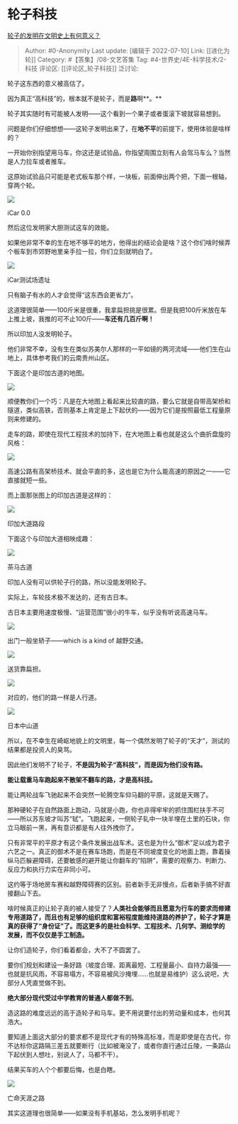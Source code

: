 # 轮子科技
[轮子的发明在文明史上有何意义？](https://www.zhihu.com/question/22905344/answer/1562581750)

> Author: #0-Anonymity
> Last update: [编辑于 2022-07-10]
> Link: [[进化为轮]]
> Category: #【答集】/08-文艺答集
> Tag: #4-世界史/4E-科学技术/2-科技
> 评论区: [[评论区_轮子科技]]
> 泛讨论:

轮子这东西的意义被高估了。

因为真正“高科技”的，根本就不是轮子，而是**路**啊**。**

轮子其实随时有可能被人发明——这个看到一个果子或者蛋滚下坡就容易想到。

问题是你们仔细想想——这轮子发明出来了，在**地不平**的前提下，使用体验是啥样的？

一开始你别指望用马车，你这还是试验品，你指望周围立刻有人会驾马车么？当然是人力拉车或者推车。

这原始试验品只可能是老式板车那个样，一块板，前面伸出两个把，下面一根轴，穿两个轮。

![](https://pic1.zhimg.com/50/v2-938c2838b8d5c626891c340fe081496d_hd.jpg?source=1940ef5c)

iCar 0.0

然后这位发明家大胆测试这车的效能。

如果他非常不幸的生在地不够平的地方，他得出的结论会是啥？这个你们啥时候弄个板车到市郊野地里亲手拉一拉，你们立刻就明白了。

![](https://pic1.zhimg.com/50/v2-645e792e4d31c9edb5c731f965f905ae_hd.jpg?source=1940ef5c)

iCar测试场遗址

只有脑子有水的人才会觉得“这东西会更省力”。

这道理很简单——100斤米是很重，我拿扁担挑是很累。但是我把100斤米放在车上推上坡，我推的可不止100斤——**车还有几百斤啊！**

所以印加人没发明轮子。

他们非常不幸，没有生在类似苏美尔人那样的一平如镜的两河流域——他们生在山地上，具体参考我们的云南贵州山区。

下面这个是印加古道的地图。

![](https://pic4.zhimg.com/50/v2-d0c775e99d46dc88dd3c897ee6bd089a_hd.jpg?source=1940ef5c)

顺便教你们一个巧：凡是在大地图上看起来比较直的路，要么它就是自带高架桥和隧道，类似高铁，否则基本上肯定是上下起伏的——因为它们是按照最低工程量原则来修建的。

走车的路，即使在现代工程技术的加持下，在大地图上看也就是这么个曲折盘旋的风格：

![](https://pic4.zhimg.com/50/v2-f5e0d2a8afbc187ffe23ac4c3ac02416_hd.jpg?source=1940ef5c)

高速公路有高架桥技术、就会平直的多，这也是它为什么能高速的原因之一——它直接就短一些。

而上面那张图上的印加古道是这样的：

![](https://pic4.zhimg.com/50/v2-8462f92e2153240a1ace8b26617d0083_hd.jpg?source=1940ef5c)

印加大道路段

下面这个与印加大道相映成趣：

![](https://pic4.zhimg.com/50/v2-b81fd09516e41b13aefd7d095ddfdcd7_hd.jpg?source=1940ef5c)

茶马古道

印加人没有可以供轮子行的路，所以没能发明轮子。

实际上，车轮技术极不发达的，还有古日本。

古日本主要用速度极慢、“运营范围”很小的牛车，似乎没有听说高速马车。

![](https://pic4.zhimg.com/50/v2-8c4e210bb5b6427e3b7b35264010e82d_hd.jpg?source=1940ef5c)

出门一般坐轿子——which is a kind of 越野交通。

![](https://pic1.zhimg.com/50/v2-45eaa94694aecbb9fe7ee2011ed3a995_hd.jpg?source=1940ef5c)

送货靠扁担。

![](https://pic3.zhimg.com/50/v2-6cc1393b88da4a83694a3718e15556b7_hd.jpg?source=1940ef5c)

对应的，他们的路一样是人行道。

![](https://pic1.zhimg.com/50/v2-9443544da332bcc9388823b3a5d398fa_hd.jpg?source=1940ef5c)

日本中山道

所以，在不幸生在崎岖地貌上的文明里，每一个偶然发明了轮子的“天才”，测试的结果都是投资人的臭骂。

因此他们发明不了轮子，**不是因为轮子“高科技”，而是因为他们没有路。**

**能让载重马车跑起来不散架不翻车的路，才是高科技。**

能让两轮战车飞驰起来不会突然一轮腾空车仰马翻的平原，这就是天赐了。

那种硬轮子在自然路面上跑动，马就是小跑，你也非得牢牢的抓住围栏扶手不可——所以苏东坡才叫苏“轼”。飞跑起来，一侧轮子轧中一块半埋在土里的石块，你立马眼前一黑，再有意识都是有人往外拽你了。

只有非常平的平原才有这个条件发展出战车术。这也是为什么“御术”足以成为君子六艺之一。真正的御术不是在赛车场跑，而是在不同坡度变化的地面上跑，靠着操纵马匹躲避障碍，还要敏感的避开能让你翻车的“陷阱”，需要的观察力、判断力、反应力和执行力实在非同小可。

这约等于场地房车赛和越野障碍赛的区别。前者新手无非慢点，后者新手搞不好直接翻山下去。

啥时候真正的让轮子真的被人接受了？**人类社会能够而且愿意为行车的要求而修建专用道路了，而且也有足够的组织度和富裕程度能维持道路的养护了，轮子才算是真的获得了“身份证”了。而这更多的是社会科学、工程技术、几何学、测绘学的发展，而不仅仅是手工制造。**

让你们造轮子，你们看着都会，大不了不圆罢了。

要你们规划和建设一条好路（坡度合理、距离最短、工程量最小、自持力最强——也就是抗风雨，不容易塌方，不容易被风沙掩埋……也就是易维护）这么说吧，大部分人凭直觉做不到。

**绝大部分现代受过中学教育的普通人都做不到**。

造这路的难度远远的高于造轮子和马车。更不用说要付出的劳动量和成本，也何其浩大。

要知道上面这大部分的要求都不是现代才有的特殊高标准，而是即使是在古代，你不达标你这路隔三差五就要断行（比如被淹没了，或者你直行通过丘陵，一条路山下起伏到人想吐，别说人了，马都不干）。

结果买车的人个个都要后悔，也是白瞎。

![](https://pic2.zhimg.com/50/v2-ecf62b1239b2bd171580eeceb708d872_hd.jpg?source=1940ef5c)

亡命天涯之路

其实这道理也很简单——如果没有手机基站，怎么发明手机呢？
